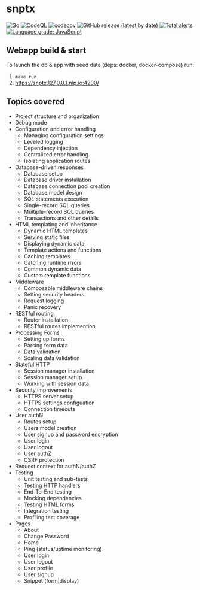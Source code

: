 # snptx

![Go](https://github.com/tullo/snptx/workflows/Go/badge.svg)
![CodeQL](https://github.com/tullo/snptx/workflows/CodeQL/badge.svg)
[![codecov](https://codecov.io/gh/tullo/snptx/branch/master/graph/badge.svg?token=R891ZHOLF6)](https://codecov.io/gh/tullo/snptx)
![GitHub release (latest by date)](https://img.shields.io/github/v/release/tullo/snptx)
[![Total alerts](https://img.shields.io/lgtm/alerts/g/tullo/snptx.svg?logo=lgtm&logoWidth=18)](https://lgtm.com/projects/g/tullo/snptx/alerts/)
[![Language grade: JavaScript](https://img.shields.io/lgtm/grade/javascript/g/tullo/snptx.svg?logo=lgtm&logoWidth=18)](https://lgtm.com/projects/g/tullo/snptx/context:javascript)

## Webapp build & start

To launch the db & app with seed data (deps: docker, docker-compose) run:

1. `make run`
2. https://snptx.127.0.0.1.nip.io:4200/

## Topics covered

- Project structure and organization
- Debug mode
- Configuration and error handling
  - Managing configuration settings
  - Leveled logging
  - Dependency injection
  - Centralized error handling
  - Isolating application routes
- Database-driven responses
  - Database setup
  - Database driver installation
  - Database connection pool creation
  - Database model design
  - SQL statements execution
  - Single-record SQL queries
  - Multiple-record SQL queries
  - Transactions and other details
- HTML templating and inheritance
  - Dynamic HTML templates
  - Serving static files
  - Displaying dynamic data
  - Template actions and functions
  - Caching templates
  - Catching runtime rrrors
  - Common dynamic data
  - Custom template functions
- Middleware
  - Composable middleware chains
  - Setting security headers
  - Request logging
  - Panic recovery
- RESTful routing
  - Router installation
  - RESTful routes implemention
- Processing Forms
  - Setting up forms
  - Parsing form data
  - Data validation
  - Scaling data validation
- Stateful HTTP
  - Session manager installation
  - Session manager setup
  - Working with session data
- Security improvements
  - HTTPS server setup
  - HTTPS settings configuation 
  - Connection timeouts
- User authN
  - Routes setup
  - Users model creation
  - User signup and password encryption
  - User login
  - User logout
  - User authZ
  - CSRF protection
- Request context for authN/authZ
- Testing
  - Unit testing and sub-tests
  - Testing HTTP handlers
  - End-To-End testing
  - Mocking dependencies
  - Testing HTML forms
  - Integration testing
  - Profiling test coverage
- Pages
  - About
  - Change Password
  - Home
  - Ping (status/uptime monitoring)
  - User login
  - User logout
  - User profile
  - User signup
  - Snippet (form|display)
